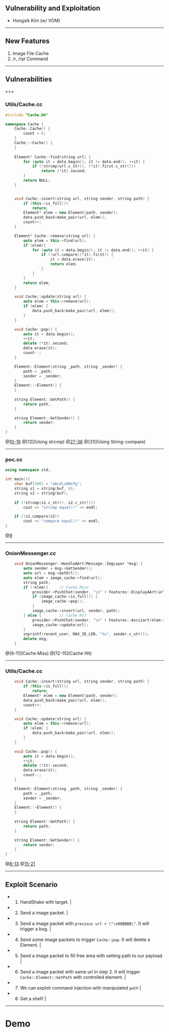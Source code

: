 ## Vulnerability and Exploitation 
- Hongsik Kim (w/ VOM)

---

## New Features
1. Image File Cache
2. /r, /rpl Command

---

## Vulnerabilities

+++

### Utils/Cache.cc

```C++
#include "Cache.hh"

namespace Cache {
    Cache::Cache() {
        count = 0;
    }
    Cache::~Cache() {
    }
    
    Element* Cache::find(string url) {
        for (auto it = data.begin(); it != data.end(); ++it) {
            if (!strcmp(url.c_str(), (*it).first.c_str()))
                return (*it).second;
        }
        return NULL;
    }


    void Cache::insert(string url, string sender, string path) {
        if (this->is_full())
            return;
        Element* elem = new Element(path, sender);
        data.push_back(make_pair(url, elem));
        count++;
    }

    Element* Cache::remove(string url) {
        auto elem = this->find(url);
        if (elem){
            for (auto it = data.begin(); it != data.end(); ++it) {
                if (!url.compare((*it).first)) {
                    it = data.erase(it);
                    return elem;
                }
            }
        }
        return elem;
    }

    void Cache::update(string url) {
        auto elem = this->remove(url);
        if (elem) {
            data.push_back(make_pair(url, elem));
        }
    }

    void Cache::pop() {
        auto it = data.begin();
        ++it;
        delete (*it).second;
        data.erase(it);
        count--;
    }

    Element::Element(string _path, string _sender) {
        path = _path;
        sender = _sender;
    }
    Element::~Element() {
    }
    
    string Element::GetPath() {
        return path;
    }

    string Element::GetSender() {
        return sender;
    }
}
```

@[10-16](Cache::find)
@[12](Using strcmp)
@[27-38](Cache::remove)
@[31](Using String::compare)


---

### poc.cc

```C++
using namespace std;

int main(){
    char buf[100] = "abcd\x00efg";
    string s1 = string(buf, 8);
    string s2 = string(buf);
    
    if (!strcmp(s1.c_str(), s2.c_str()))
        cout << "strcmp equal!!" << endl;

    if (!s1.compare(s2))
        cout << "compare equal!!" << endl;
}
```

@[9](Executed)

---

### OnionMessenger.cc

```C++
    void OnionMessenger::HandleAArt(Message::ImgLayer *msg) {                      
        auto sender = msg->GetSender();                                            
        auto url = msg->GetUrl();                                                  
        auto elem = image_cache->find(url);                                        
        string path;                                                               
        if (!elem){		// Cache Miss                                                              
            provider->PushChat(sender, "\n" + Features::DisplayAArt(url, path));
            if (image_cache->is_full()) {                                          
                image_cache->pop();                                                
            }                                                                      
            image_cache->insert(url, sender, path);                                
        } else {		// Cache Hit                                                               
            provider->PushChat(sender, "\n" + Features::Asciiart(elem->GetPath().c_str()));
            image_cache->update(url);                                              
        }                                                                          
        snprintf(recent_user, MAX_ID_LEN, "%s", sender.c_str());                   
        delete msg;                                                                
    }                                                
```

@[6-11](Cache Miss)
@[12-15](Cache Hit)

---
 
### Utils/Cache.cc

```C++
    void Cache::insert(string url, string sender, string path) {
        if (this->is_full())
            return;
        Element* elem = new Element(path, sender);
        data.push_back(make_pair(url, elem));
        count++;
    }

    void Cache::update(string url) {
        auto elem = this->remove(url);
        if (elem) {
            data.push_back(make_pair(url, elem));
        }
    }

    void Cache::pop() {
        auto it = data.begin();
        ++it;
        delete (*it).second;
        data.erase(it);
        count--;
    }

    Element::Element(string _path, string _sender) {
        path = _path;
        sender = _sender;
    }
    Element::~Element() {
    }
    
    string Element::GetPath() {
        return path;
    }

    string Element::GetSender() {
        return sender;
    }
}
```

@[8-13](Cache::update)
@[15-21](Cache::pop)

---

## Exploit Scenario

- 1. HandShake with target. |
- 2. Send a image packet. |
- 3. Send a image packet with `previous url + \"\x00BBBB\"`. It will trigger a bug. |
- 4. Send some image packets to trigger `Cache::pop`. It will delete a Element. |
- 5. Send a image packet to fill free area with setting path to our payload. |
- 6. Send a image packet with same url in step 2. It will trigger `Cache::Element::GetPath` with controlled element. |
- 7. We can exploit command injection with manipulated `path` |
- 8. Get a shell! |

---

# Demo


